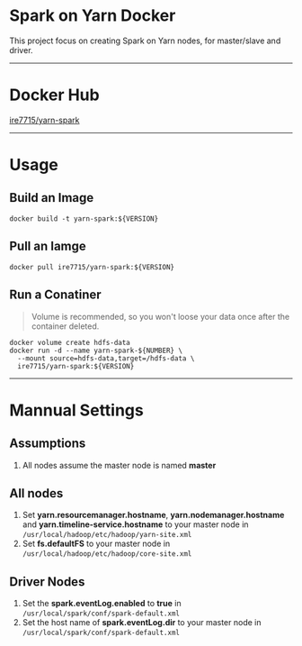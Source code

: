 # Spark on Yarn Docker
This project focus on creating Spark on Yarn nodes, for master/slave and driver.

----
# Docker Hub
[ire7715/yarn-spark](https://hub.docker.com/r/ire7715/yarn-spark/)

----
# Usage
## Build an Image
`docker build -t yarn-spark:${VERSION}`
## Pull an Iamge
`docker pull ire7715/yarn-spark:${VERSION}`
## Run a Conatiner
> Volume is recommended, so you won't loose your data once after the container deleted.
````
docker volume create hdfs-data
docker run -d --name yarn-spark-${NUMBER} \
  --mount source=hdfs-data,target=/hdfs-data \
  ire7715/yarn-spark:${VERSION}
````

----
# Mannual Settings
## Assumptions
1. All nodes assume the master node is named **master**

## All nodes
1. Set **yarn.resourcemanager.hostname**, **yarn.nodemanager.hostname** and **yarn.timeline-service.hostname** to your master node in  `/usr/local/hadoop/etc/hadoop/yarn-site.xml`
2. Set **fs.defaultFS** to your master node in `/usr/local/hadoop/etc/hadoop/core-site.xml`

## Driver Nodes
1. Set the **spark.eventLog.enabled** to **true** in `/usr/local/spark/conf/spark-default.xml`
2. Set the host name of **spark.eventLog.dir** to your master node in `/usr/local/spark/conf/spark-default.xml`
